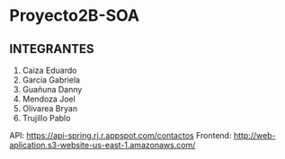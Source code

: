 # Proyecto2B-SOA

## INTEGRANTES

1. Caiza Eduardo 
2. Garcia Gabriela
3. Guañuna Danny
4. Mendoza Joel
5. Olivarea Bryan
6. Trujillo Pablo

API: https://api-spring.rj.r.appspot.com/contactos
Frontend: http://web-aplication.s3-website-us-east-1.amazonaws.com/
